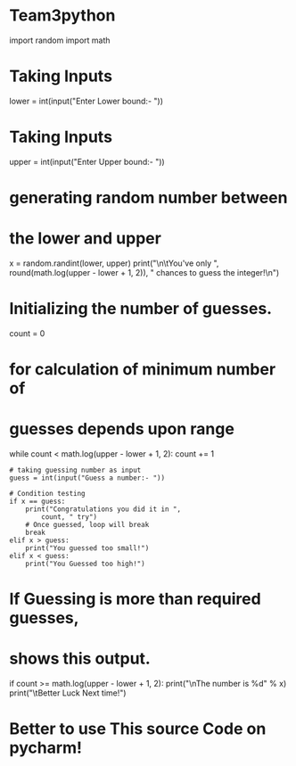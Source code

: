 # Team3python 
import random
import math
# Taking Inputs
lower = int(input("Enter Lower bound:- "))

# Taking Inputs
upper = int(input("Enter Upper bound:- "))

# generating random number between
# the lower and upper
x = random.randint(lower, upper)
print("\n\tYou've only ",
	round(math.log(upper - lower + 1, 2)),
	" chances to guess the integer!\n")

# Initializing the number of guesses.
count = 0

# for calculation of minimum number of
# guesses depends upon range
while count < math.log(upper - lower + 1, 2):
	count += 1

	# taking guessing number as input
	guess = int(input("Guess a number:- "))

	# Condition testing
	if x == guess:
		print("Congratulations you did it in ",
			count, " try")
		# Once guessed, loop will break
		break
	elif x > guess:
		print("You guessed too small!")
	elif x < guess:
		print("You Guessed too high!")

# If Guessing is more than required guesses,
# shows this output.
if count >= math.log(upper - lower + 1, 2):
	print("\nThe number is %d" % x)
	print("\tBetter Luck Next time!")

# Better to use This source Code on pycharm!

